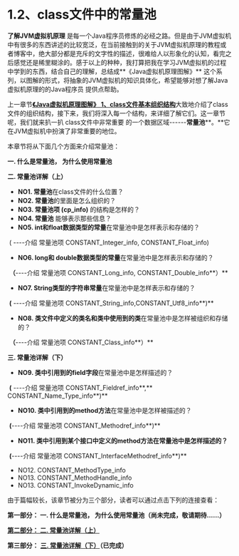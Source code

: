 # 1.2、class文件中的常量池

  **了解JVM虚拟机原理** 是每一个Java程序员修炼的必经之路。但是由于JVM虚拟机中有很多的东西讲述的比较宽泛，在当前接触到的关于JVM虚拟机原理的教程或者博客中，绝大部分都是充斥的文字性的描述，很难给人以形象化的认知，看完之后感觉还是稀里糊涂的。感于以上的种种，我打算把我在学习JVM虚拟机的过程中学到的东西，结合自己的理解，总结成**《Java虚拟机原理图解》** 这个系列，以图解的形式，将抽象的JVM虚拟机的知识具体化，希望能够对想了解Java虚拟机原理的的Java程序员 提供点帮助。

   上一章节[**《Java虚拟机原理图解》 1、class文件基本组织结构**](http://blog.csdn.net/luanlouis/article/details/39892027)大致地介绍了class文件的组织结构，接下来，我们将深入每一个结构，来详细了解它们。这一章节呢，我们就来扒一扒 class文件中非常重要 的一个数据区域------**常量池****。**它在JVM虚拟机中扮演了非常重要的地位。

本章节将从下面几个方面来介绍常量池：

**一. 什么是常量池， 为什么使用常量池**

**二. 常量池详解（上）**

- **NO1. 常量池**在class文件的什么位置？
- **NO2. 常量池**的里面是怎么组织的？
- **NO3. 常量池项 (cp_info)** 的结构是怎样的？
- **NO4. 常量池** 能够表示那些信息？
- **NO5. int和float数据类型的常量**在常量池中是怎样表示和存储的？

​      ( ----介绍 常量池项 CONSTANT_Integer_info, CONSTANT_Float_info)

- **NO6. long和 double数据类型的常量**在常量池中是怎样表示和存储的？

​     **（**----介绍 常量池项 CONSTANT_Long_info, CONSTANT_Double_info**）**

- **NO7. String类型的字符串常量**在常量池中是怎样表示和存储的？

​       **(** ----介绍 常量池项 CONSTANT_String_info,CONSTANT_Utf8_info**)**

- **NO8. 类文件中定义的类名和类中使用到的类**在常量池中是怎样被组织和存储的？

​     **（**----介绍 常量池项 CONSTANT_Class_info**）**

**三. 常量池详解（下）**

- **NO9. 类中引用到的field字段**在常量池中是怎样描述的？

​      **(** ----介绍 常量池项  CONSTANT_Fieldref_info**,** CONSTANT_Name_Type_info**)**

- **NO10. 类中引用到的method方法**在常量池中是怎样被描述的？

​      **(**----介绍 常量池项 CONSTANT_Methodref_info**)**

- **NO11. 类中引用到某个接口中定义的method方法在常量池中是怎样描述的？**

​      **(**----介绍 常量池项 CONSTANT_InterfaceMethodref_info**)**

- NO12. CONSTANT_MethodType_info
- NO13. CONSTANT_MethodHandle_info
- NO13. CONSTANT_InvokeDynamic_info

由于篇幅较长，该章节被分为三个部分，读者可以通过点击下列的连接查看：

**第一部分：  一. 什么是常量池， 为什么使用常量池（****尚未完成，敬请期待......****）**

[**第二部分：  二. 常量池详解（上）**](http://blog.csdn.net/luanlouis/article/details/39960815)

**第三部分：**  [**三. 常量池详解（下）**](http://blog.csdn.net/luanlouis/article/details/40301985)**（****已完成****）**
